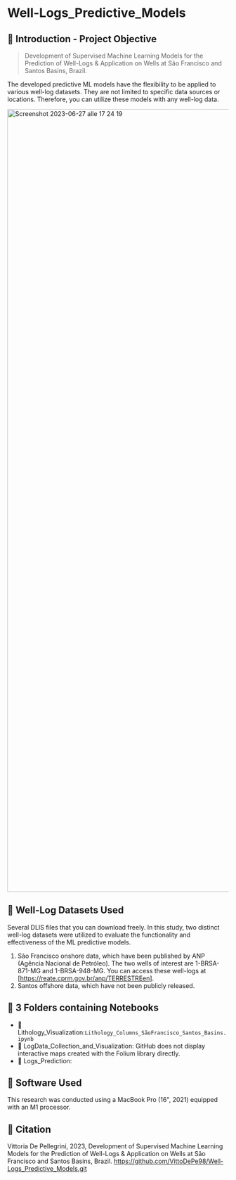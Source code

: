 # Well-Logs_Predictive_Models

## 📌 Introduction - Project Objective   
> Development of Supervised Machine Learning Models for the Prediction of Well-Logs & Application on Wells at São Francisco and Santos Basins, Brazil.

The developed predictive ML models have the flexibility to be applied to various well-log datasets. They are not limited to specific data sources or locations. Therefore, you can utilize these models with any well-log data. 

<img width="1781" alt="Screenshot 2023-06-27 alle 17 24 19" src="https://github.com/VittoDePe98/Well-Logs_Predictive_Models/assets/130911240/93354d5b-eee2-4787-8302-63570696e822">

## 📌 Well-Log Datasets Used
Several DLIS files that you can download freely. 
In this study, two distinct well-log datasets were utilized to evaluate the functionality and effectiveness of the ML predictive models.
1. São Francisco onshore data, which have been published by ANP (Agência Nacional de Petróleo). The two wells of interest are 1-BRSA-871-MG and 1-BRSA-948-MG. You can access these well-logs at [https://reate.cprm.gov.br/anp/TERRESTREen].
2. Santos offshore data, which have not been publicly released.

## 📌 3 Folders containing Notebooks
* 📗 Lithology_Visualization:```Lithology_Columns_SãoFrancisco_Santos_Basins.ipynb```
* 📙 LogData_Collection_and_Visualization: GitHub does not display interactive maps created with the Folium library directly.
* 📘 Logs_Prediction:

## 📌 Software Used 
This research was conducted using a MacBook Pro (16", 2021) equipped with an M1 processor.

## 📌 Citation 
Vittoria De Pellegrini, 2023, Development of Supervised Machine Learning Models for the Prediction of Well-Logs & Application on Wells at São Francisco and Santos Basins, Brazil. 
https://github.com/VittoDePe98/Well-Logs_Predictive_Models.git



